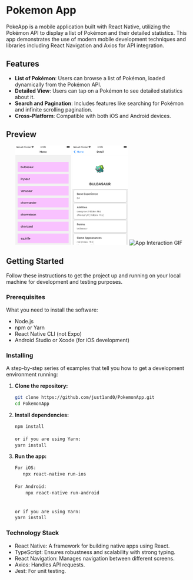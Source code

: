 # Pokemon App

PokeApp is a mobile application built with React Native, utilizing the Pokémon API to display a list of Pokémon and their detailed statistics. This app demonstrates the use of modern mobile development techniques and libraries including React Navigation and Axios for API integration.

## Features

- **List of Pokémon**: Users can browse a list of Pokémon, loaded dynamically from the Pokémon API.
- **Detailed View**: Users can tap on a Pokémon to see detailed statistics about it.
- **Search and Pagination**: Includes features like searching for Pokémon and infinite scrolling pagination.
- **Cross-Platform**: Compatible with both iOS and Android devices.

## Preview



<p align="center">
  <img src="image/homescreen.png" alt="Home Screen" width="30%" />
  <img src="image/Detailsscreen.png" alt="Details Screen" width="30%" />
  <img src="image/demo.gif" alt="App Interaction GIF" width="30%" />
</p>

## Getting Started

Follow these instructions to get the project up and running on your local machine for development and testing purposes.

### Prerequisites

What you need to install the software:

- Node.js
- npm or Yarn
- React Native CLI (not Expo)
- Android Studio or Xcode (for iOS development)

### Installing

A step-by-step series of examples that tell you how to get a development environment running:

1. **Clone the repository:**
   ```bash
   git clone https://github.com/just1and0/PokemonApp.git
   cd PokemonApp
2. **Install dependencies:**
   ```bash
   npm install

   or if you are using Yarn:
   yarn install
3. **Run the app:**
   ```bash
   For iOS:
      npx react-native run-ios

   For Android:
       npx react-native run-android


   or if you are using Yarn:
   yarn install

### Technology Stack
- React Native: A framework for building native apps using React.
- TypeScript: Ensures robustness and scalability with strong typing.
- React Navigation: Manages navigation between different screens.
- Axios: Handles API requests.
- Jest: For unit testing.